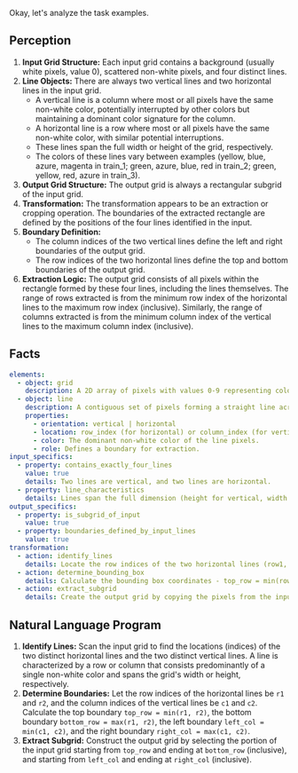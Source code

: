 Okay, let's analyze the task examples.

## Perception

1.  **Input Grid Structure:** Each input grid contains a background (usually white pixels, value 0), scattered non-white pixels, and four distinct lines.
2.  **Line Objects:** There are always two vertical lines and two horizontal lines in the input grid.
    *   A vertical line is a column where most or all pixels have the same non-white color, potentially interrupted by other colors but maintaining a dominant color signature for the column.
    *   A horizontal line is a row where most or all pixels have the same non-white color, with similar potential interruptions.
    *   These lines span the full width or height of the grid, respectively.
    *   The colors of these lines vary between examples (yellow, blue, azure, magenta in train_1; green, azure, blue, red in train_2; green, yellow, red, azure in train_3).
3.  **Output Grid Structure:** The output grid is always a rectangular subgrid of the input grid.
4.  **Transformation:** The transformation appears to be an extraction or cropping operation. The boundaries of the extracted rectangle are defined by the positions of the four lines identified in the input.
5.  **Boundary Definition:**
    *   The column indices of the two vertical lines define the left and right boundaries of the output grid.
    *   The row indices of the two horizontal lines define the top and bottom boundaries of the output grid.
6.  **Extraction Logic:** The output grid consists of all pixels within the rectangle formed by these four lines, including the lines themselves. The range of rows extracted is from the minimum row index of the horizontal lines to the maximum row index (inclusive). Similarly, the range of columns extracted is from the minimum column index of the vertical lines to the maximum column index (inclusive).

## Facts


```yaml
elements:
  - object: grid
    description: A 2D array of pixels with values 0-9 representing colors.
  - object: line
    description: A contiguous set of pixels forming a straight line across the grid dimension (horizontal or vertical).
    properties:
      - orientation: vertical | horizontal
      - location: row_index (for horizontal) or column_index (for vertical)
      - color: The dominant non-white color of the line pixels.
      - role: Defines a boundary for extraction.
input_specifics:
  - property: contains_exactly_four_lines
    value: true
    details: Two lines are vertical, and two lines are horizontal.
  - property: line_characteristics
    details: Lines span the full dimension (height for vertical, width for horizontal) and have a dominant non-white color.
output_specifics:
  - property: is_subgrid_of_input
    value: true
  - property: boundaries_defined_by_input_lines
    value: true
transformation:
  - action: identify_lines
    details: Locate the row indices of the two horizontal lines (row1, row2) and the column indices of the two vertical lines (col1, col2) in the input grid.
  - action: determine_bounding_box
    details: Calculate the bounding box coordinates - top_row = min(row1, row2), bottom_row = max(row1, row2), left_col = min(col1, col2), right_col = max(col1, col2).
  - action: extract_subgrid
    details: Create the output grid by copying the pixels from the input grid within the determined bounding box, specifically from top_row to bottom_row (inclusive) and from left_col to right_col (inclusive).
```


## Natural Language Program

1.  **Identify Lines:** Scan the input grid to find the locations (indices) of the two distinct horizontal lines and the two distinct vertical lines. A line is characterized by a row or column that consists predominantly of a single non-white color and spans the grid's width or height, respectively.
2.  **Determine Boundaries:** Let the row indices of the horizontal lines be `r1` and `r2`, and the column indices of the vertical lines be `c1` and `c2`. Calculate the top boundary `top_row = min(r1, r2)`, the bottom boundary `bottom_row = max(r1, r2)`, the left boundary `left_col = min(c1, c2)`, and the right boundary `right_col = max(c1, c2)`.
3.  **Extract Subgrid:** Construct the output grid by selecting the portion of the input grid starting from `top_row` and ending at `bottom_row` (inclusive), and starting from `left_col` and ending at `right_col` (inclusive).